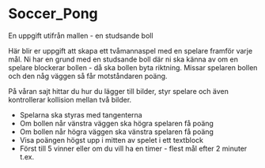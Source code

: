 # Soccer_Pong
En uppgift utifrån mallen - en studsande boll

Här blir er uppgift att skapa ett tvåmannaspel med en spelare framför varje mål. 
Ni har en grund med en studsande boll där ni ska känna av om en spelare blockerar bollen - då ska bollen byta riktning. 
Missar spelaren bollen och den någ väggen så får motståndaren poäng.

På våran sajt hittar du hur du lägger till bilder, styr spelare och även kontrollerar kollision mellan två bilder.

- Spelarna ska styras med tangenterna
- Om bollen når vänstra väggen ska högra spelaren få poäng
- Om bollen når högra väggen ska vänstra spelaren få poäng
- Visa poängen högst upp i mitten av spelet i ett textblock
- Först till 5 vinner eller om du vill ha en timer - flest mål efter 2 minuter t.ex.
